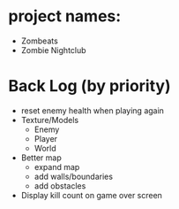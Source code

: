 # project names: 
- Zombeats
- Zombie Nightclub

# Back Log (by priority)
- reset enemy health when playing again
- Texture/Models
  - Enemy
  - Player
  - World
- Better map
  - expand map
  - add walls/boundaries
  - add obstacles 
- Display kill count on game over screen